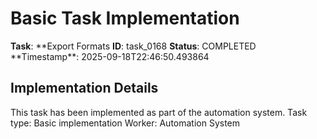 # Basic Task Implementation

**Task**: **Export Formats
**ID**: task_0168
**Status**: COMPLETED
**Timestamp\*\*: 2025-09-18T22:46:50.493864

## Implementation Details

This task has been implemented as part of the automation system.
Task type: Basic implementation
Worker: Automation System
